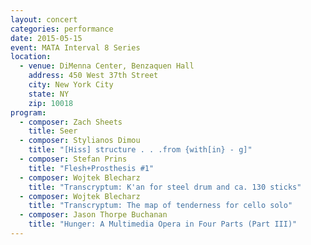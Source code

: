 ```yaml
---
layout: concert
categories: performance
date: 2015-05-15
event: MATA Interval 8 Series
location:
  - venue: DiMenna Center, Benzaquen Hall
    address: 450 West 37th Street
    city: New York City
    state: NY
    zip: 10018
program:
  - composer: Zach Sheets
    title: Seer
  - composer: Stylianos Dimou
    title: "[Hiss] structure . . .from {with[in} - g]"
  - composer: Stefan Prins
    title: "Flesh+Prosthesis #1"
  - composer: Wojtek Blecharz
    title: "Transcryptum: K'an for steel drum and ca. 130 sticks"
  - composer: Wojtek Blecharz
    title: "Transcryptum: The map of tenderness for cello solo"
  - composer: Jason Thorpe Buchanan
    title: "Hunger: A Multimedia Opera in Four Parts (Part III)"
---
```

